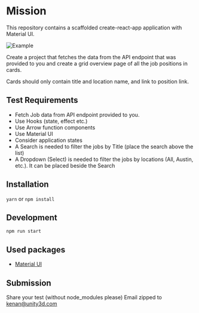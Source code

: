 # Mission

This repository contains a scaffolded create-react-app application with Material UI.

![Example](demo.gif)

Create a project that fetches the data from the API endpoint that was provided to you and create a grid overview page of all the job positions in cards.

Cards should only contain title and location name, and link to position link.

## Test Requirements

- Fetch Job data from API endpoint provided to you.
- Use Hooks (state, effect etc.)
- Use Arrow function components
- Use Material UI
- Consider application states
- A Search is needed to filter the jobs by Title (place the search above the list)
- A Dropdown (Select) is needed to filter the jobs by locations (All, Austin, etc.). It can be placed beside the Search

## Installation

`yarn` or `npm install`

## Development

`npm run start`

## Used packages

- [Material UI](https://material-ui.com/)

## Submission

Share your test (without node_modules please)
Email zipped to kenan@unity3d.com

